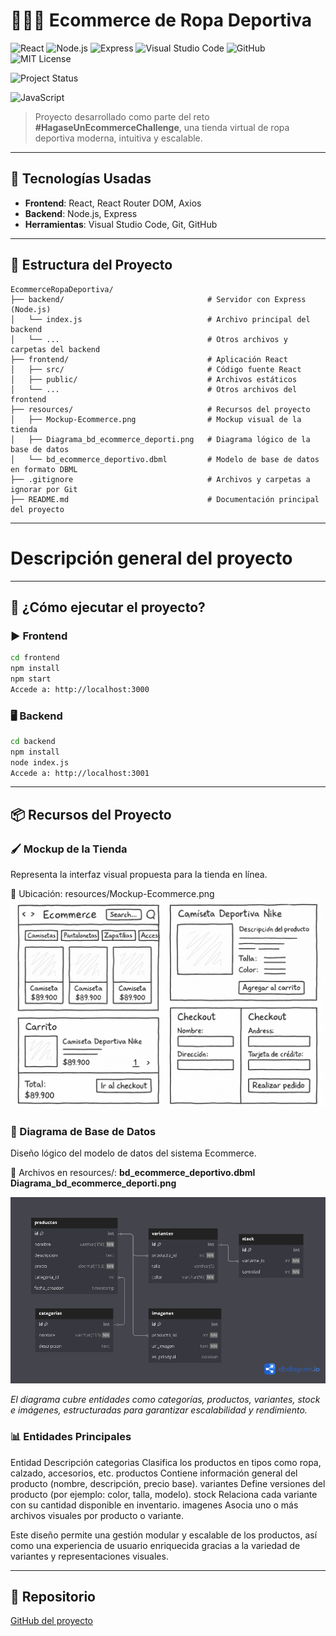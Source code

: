 # 🏋️‍♀️🧢 Ecommerce de Ropa Deportiva

![React](https://img.shields.io/badge/React-18.2.0-61DAFB?logo=react)
![Node.js](https://img.shields.io/badge/Node.js-18.x-green?logo=node.js)
![Express](https://img.shields.io/badge/Express.js-4.x-black?logo=express)
![Visual Studio Code](https://img.shields.io/badge/VS%20Code-Editor-007ACC?logo=visualstudiocode)
![GitHub](https://img.shields.io/badge/GitHub-Repo-181717?logo=github)
![MIT License](https://img.shields.io/badge/License-MIT-blue.svg)

![Project Status](https://img.shields.io/badge/status-En%20Desarrollo-yellow)

![JavaScript](https://img.shields.io/badge/JavaScript-ES6+-F7DF1E?logo=javascript&logoColor=black)

> Proyecto desarrollado como parte del reto **#HagaseUnEcommerceChallenge**, una tienda virtual de ropa deportiva moderna, intuitiva y escalable.

---

## 🧩 Tecnologías Usadas

- **Frontend**: React, React Router DOM, Axios  
- **Backend**: Node.js, Express  
- **Herramientas**: Visual Studio Code, Git, GitHub  

---

## 📁 Estructura del Proyecto

```
EcommerceRopaDeportiva/
├── backend/                                # Servidor con Express (Node.js)
│   └── index.js                            # Archivo principal del backend
│   └── ...                                 # Otros archivos y carpetas del backend
├── frontend/                               # Aplicación React
│   ├── src/                                # Código fuente React
│   ├── public/                             # Archivos estáticos
│   └── ...                                 # Otros archivos del frontend
├── resources/                              # Recursos del proyecto
│   ├── Mockup-Ecommerce.png                # Mockup visual de la tienda
│   ├── Diagrama_bd_ecommerce_deporti.png   # Diagrama lógico de la base de datos
│   └── bd_ecommerce_deportivo.dbml         # Modelo de base de datos en formato DBML
├── .gitignore                              # Archivos y carpetas a ignorar por Git
├── README.md                               # Documentación principal del proyecto
```
---
# Descripción general del proyecto
---

## 🚀 ¿Cómo ejecutar el proyecto?

### ▶️ Frontend
```bash
cd frontend
npm install
npm start
Accede a: http://localhost:3000
```

### 🖥️ Backend
```bash
cd backend
npm install
node index.js
Accede a: http://localhost:3001
```
---

## 📦 Recursos del Proyecto

### 🖌️ Mockup de la Tienda
Representa la interfaz visual propuesta para la tienda en línea.

📂 Ubicación: resources/Mockup-Ecommerce.png
![Mockup de la tienda](resources/Mockup-Ecommerce.png)

### 🧠 Diagrama de Base de Datos
Diseño lógico del modelo de datos del sistema Ecommerce.

📂 Archivos en resources/:
**bd_ecommerce_deportivo.dbml**
**Diagrama_bd_ecommerce_deporti.png**

![Diagrama de la base de datos](resources/Diagrama_bd_ecommerce_deporti.png)

*El diagrama cubre entidades como categorías, productos, variantes, stock e imágenes, estructuradas para garantizar escalabilidad y rendimiento.*

### 📊 Entidades Principales
Entidad	Descripción
categorias	Clasifica los productos en tipos como ropa, calzado, accesorios, etc.
productos	Contiene información general del producto (nombre, descripción, precio base).
variantes	Define versiones del producto (por ejemplo: color, talla, modelo).
stock	Relaciona cada variante con su cantidad disponible en inventario.
imagenes	Asocia uno o más archivos visuales por producto o variante.
    
Este diseño permite una gestión modular y escalable de los productos, así como una experiencia de usuario enriquecida gracias a la variedad de variantes y representaciones visuales.

---

## 🔗 Repositorio
[GitHub del proyecto](https://github.com/JohnMunioz/EcommerceRopaDeportiva)

